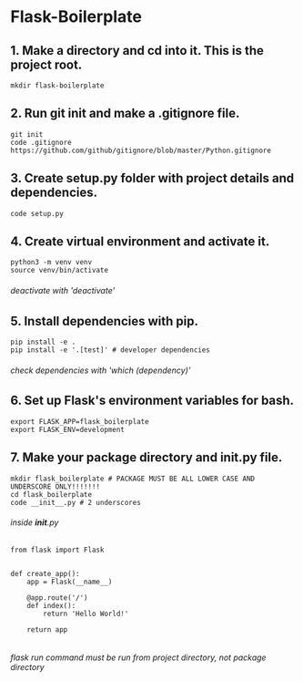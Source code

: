 # Flask-Boilerplate

## 1. Make a directory and cd into it. This is the project root.
```
mkdir flask-boilerplate
```

## 2. Run git init and make a .gitignore file.
```
git init
code .gitignore
https://github.com/github/gitignore/blob/master/Python.gitignore
```

## 3. Create setup.py folder with project details and dependencies.
```
code setup.py
```

## 4. Create virtual environment and activate it.
```
python3 -m venv venv
source venv/bin/activate
```
###### deactivate with 'deactivate'

## 5. Install dependencies with pip.
```
pip install -e .
pip install -e '.[test]' # developer dependencies
```
###### check dependencies with 'which (dependency)'

## 6. Set up Flask's environment variables for bash.
```
export FLASK_APP=flask_boilerplate 
export FLASK_ENV=development
```

## 7. Make your package directory and init.py file.
```
mkdir flask_boilerplate # PACKAGE MUST BE ALL LOWER CASE AND UNDERSCORE ONLY!!!!!!!
cd flask_boilerplate
code __init__.py # 2 underscores
```
###### inside __init__.py

```
from flask import Flask


def create_app():
    app = Flask(__name__)

    @app.route('/')
    def index():
        return 'Hello World!'

    return app
    
```


###### flask run command must be run from project directory, not package directory